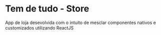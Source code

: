 # Tem de tudo - Store

App de loja desevolvida com o intuito de mesclar componentes nativos e customizados utilizando ReactJS
